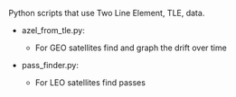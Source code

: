 Python scripts that use Two Line Element, TLE, data.

* azel_from_tle.py: 
   - For GEO satellites find and graph the drift over time

* pass_finder.py:
   - For LEO satellites find passes

